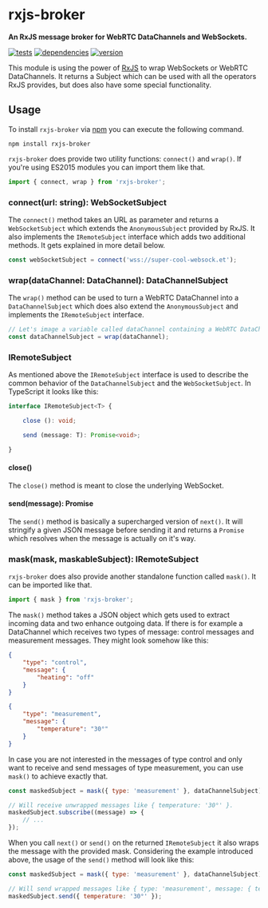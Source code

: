 # rxjs-broker

**An RxJS message broker for WebRTC DataChannels and WebSockets.**

[![tests](https://img.shields.io/travis/chrisguttandin/rxjs-broker/master.svg?style=flat-square)](https://travis-ci.org/chrisguttandin/rxjs-broker)
[![dependencies](https://img.shields.io/david/chrisguttandin/rxjs-broker.svg?style=flat-square)](https://www.npmjs.com/package/rxjs-broker)
[![version](https://img.shields.io/npm/v/rxjs-broker.svg?style=flat-square)](https://www.npmjs.com/package/rxjs-broker)

This module is using the power of [RxJS](http://reactivex.io/rxjs) to wrap WebSockets or WebRTC DataChannels. It returns a Subject which can be used with all the operators RxJS provides, but does also have some special functionality.

## Usage

To install `rxjs-broker` via [npm](https://www.npmjs.com/package/rxjs-broker) you can execute the following command.

```shell
npm install rxjs-broker
```

`rxjs-broker` does provide two utility functions: `connect()` and `wrap()`. If you're using ES2015 modules you can import them like that.

```js
import { connect, wrap } from 'rxjs-broker';
```

### connect(url: string): WebSocketSubject

The `connect()` method takes an URL as parameter and returns a `WebSocketSubject` which extends the `AnonymousSubject` provided by RxJS. It also implements the `IRemoteSubject` interface which adds two additional methods. It gets explained in more detail below.

```js
const webSocketSubject = connect('wss://super-cool-websock.et');
```

### wrap(dataChannel: DataChannel): DataChannelSubject

The `wrap()` method can be used to turn a WebRTC DataChannel into a `DataChannelSubject` which does also extend the `AnonymousSubject` and implements the `IRemoteSubject` interface.

```js
// Let's image a variable called dataChannel containing a WebRTC DataChannel exists
const dataChannelSubject = wrap(dataChannel);
```

### IRemoteSubject

As mentioned above the `IRemoteSubject` interface is used to describe the common behavior of the `DataChannelSubject` and the `WebSocketSubject`. In TypeScript it looks like this:

```typescript
interface IRemoteSubject<T> {

    close (): void;

    send (message: T): Promise<void>;

}
```

#### close()

The `close()` method is meant to close the underlying WebSocket.

#### send(message): Promise<void>

The `send()` method is basically a supercharged version of `next()`. It will stringify a given JSON message before sending it and returns a `Promise` which resolves when the message is actually on it's way.

### mask(mask, maskableSubject): IRemoteSubject

`rxjs-broker` does also provide another standalone function called `mask()`. It can be imported like that.

```js
import { mask } from 'rxjs-broker';
```

The `mask()` method takes a JSON object which gets used to extract incoming data and two enhance outgoing data. If there is for example a DataChannel which receives two types of message: control messages and measurement messages. They might look somehow like this:

```json
{
    "type": "control",
    "message": {
        "heating": "off"
    }
}
```

```json
{
    "type": "measurement",
    "message": {
        "temperature": "30°"
    }
}
```

In case you are not interested in the messages of type control and only want to receive and send messages of type measurement, you can use `mask()` to achieve exactly that.

```js
const maskedSubject = mask({ type: 'measurement' }, dataChannelSubject);

// Will receive unwrapped messages like { temperature: '30°' }.
maskedSubject.subscribe((message) => {
    // ...
});
```

When you call `next()` or `send()` on the returned `IRemoteSubject` it also wraps the message with the provided mask. Considering the example introduced above, the usage of the `send()` method will look like this:

```js
const maskedSubject = mask({ type: 'measurement' }, dataChannelSubject);

// Will send wrapped messages like { type: 'measurement', message: { temperature: '30°' } }.
maskedSubject.send({ temperature: '30°' });
```
